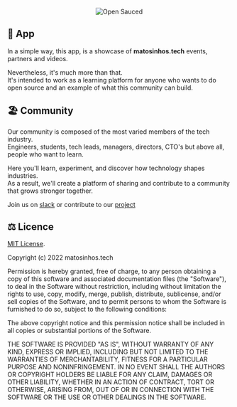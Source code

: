 <div align="center">
  <br>
  <img alt="Open Sauced" src="https://d2k14tloeqh93s.cloudfront.net/airmeet_bacac26b-ff0f-4d66-b89d-cfaabf57bffc.jpg?w=768&h=520">
  <br>
</div>

## 📱 App

In a simple way, this app, is a showcase of <b>matosinhos.tech</b> events, partners and videos.<br />

Nevertheless, it's much more than that.<br />
It's intended to work as a learning platform for anyone who wants to do open source and an example of what this community can build.

## 🏖 Community

Our community is composed of the most varied members of the tech industry.<br />
Engineers, students, tech leads, managers, directors, CTO's but above all, people who want to learn.

Here you'll learn, experiment, and discover how technology shapes industries.<br />
As a result, we'll create a platform of sharing and contribute to a community that grows stronger together.

Join us on [slack](https://join.slack.com/t/matosinhostech/shared_invite/zt-mo49t1jm-QJE6skfu7Td~0yEO868HOg) or contribute to our [project](https://github.com/matosinhostech/app)

## ⚖️ Licence

[MIT License](https://opensource.org/licenses/MIT).


Copyright (c) 2022 matosinhos.tech

Permission is hereby granted, free of charge, to any person obtaining a copy
of this software and associated documentation files (the "Software"), to deal
in the Software without restriction, including without limitation the rights
to use, copy, modify, merge, publish, distribute, sublicense, and/or sell
copies of the Software, and to permit persons to whom the Software is
furnished to do so, subject to the following conditions:

The above copyright notice and this permission notice shall be included in all
copies or substantial portions of the Software.

THE SOFTWARE IS PROVIDED "AS IS", WITHOUT WARRANTY OF ANY KIND, EXPRESS OR
IMPLIED, INCLUDING BUT NOT LIMITED TO THE WARRANTIES OF MERCHANTABILITY,
FITNESS FOR A PARTICULAR PURPOSE AND NONINFRINGEMENT. IN NO EVENT SHALL THE
AUTHORS OR COPYRIGHT HOLDERS BE LIABLE FOR ANY CLAIM, DAMAGES OR OTHER
LIABILITY, WHETHER IN AN ACTION OF CONTRACT, TORT OR OTHERWISE, ARISING FROM,
OUT OF OR IN CONNECTION WITH THE SOFTWARE OR THE USE OR OTHER DEALINGS IN THE
SOFTWARE.
